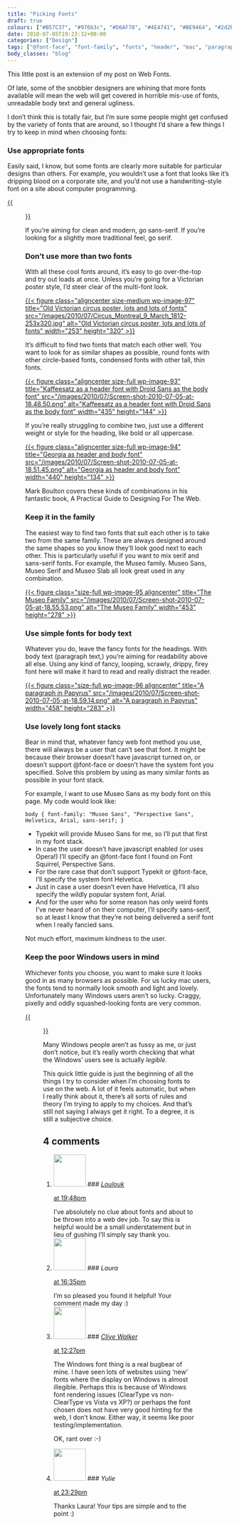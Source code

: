 ```yaml
---
title: "Picking Fonts"
draft: true
colours: ["#B57C37", "#976b3c", "#D6AF78", "#4E4741", "#BE9464", "#2d2b2a", "#43c1f2"]
date: 2010-07-05T19:23:32+00:00
categories: ["Design"]
tags: ["@font-face", "font-family", "fonts", "header", "mac", "paragraph", "sans-serif", "serif", "typekit", "windows"]
body_classes: "blog"
---
```


This little post is an extension of my post on Web Fonts.

Of late, some of the snobbier designers are whining that more fonts available will mean the web will get covered in horrible mis-use of fonts, unreadable body text and general ugliness.

I don’t think this is totally fair, but I’m sure some people might get confused by the variety of fonts that are around, so I thought I’d share a few things I try to keep in mind when choosing fonts:

### Use appropriate fonts

Easily said, I know, but some fonts are clearly more suitable for particular designs than others. For example, you wouldn’t use a font that looks like it’s dripping blood on a corporate site, and you’d not use a handwriting-style font on a site about computer programming.

[{{<figure class="wp-caption aligncenter size-full wp-image-92 " title="Firey font isn't really suitable for Daisy's Darling Cake shop" src="/images/2010/07/Screen-shot-2010-07-05-at-18.39.37.png" alt="Firey font isn't really suitable for Daisy's Darling Cake shop" width="610" height="70" caption="Firey font isn’t really suitable for Daisy’s Darling Cake shop">}}](/images/2010/07/Screen-shot-2010-07-05-at-18.39.37.png)

<p>If you’re aiming for clean and modern, go sans-serif. If you’re looking for a slightly more traditional feel, go serif.
 
### Don’t use more than two fonts

With all these cool fonts around, it’s easy to go over-the-top and try out loads at once. Unless you’re going for a Victorian poster style, I’d steer clear of the multi-font look.

[{{< figure class="aligncenter size-medium wp-image-97" title="Old Victorian circus poster, lots and lots of fonts" src="/images/2010/07/Circus_Montreal_9_March_1812-253x320.jpg" alt="Old Victorian circus poster, lots and lots of fonts" width="253" height="320" >}}](/images/2010/07/Circus_Montreal_9_March_1812.jpg)

It’s difficult to find two fonts that match each other well. You want to look for as similar shapes as possible, round fonts with other circle-based fonts, condensed fonts with other tall, thin fonts.

[{{< figure class="aligncenter size-full wp-image-93" title="Kaffeesatz as a header font with Droid Sans as the body font" src="/images/2010/07/Screen-shot-2010-07-05-at-18.48.50.png" alt="Kaffeesatz as a header font with Droid Sans as the body font" width="435" height="144" >}}](/images/2010/07/Screen-shot-2010-07-05-at-18.48.50.png)

If you’re really struggling to combine two, just use a different weight or style for the heading, like bold or all uppercase.

[{{< figure class="aligncenter size-full wp-image-94" title="Georgia as header and body font" src="/images/2010/07/Screen-shot-2010-07-05-at-18.51.45.png" alt="Georgia as header and body font" width="440" height="134" >}}](/images/2010/07/Screen-shot-2010-07-05-at-18.51.45.png)

<p>Mark Boulton covers these kinds of combinations in his fantastic book, A Practical Guide to Designing For The Web.

### Keep it in the family

The easiest way to find two fonts that suit each other is to take two from the same family. These are always designed around the same shapes so you know they’ll look good next to each other. This is particularly useful if you want to mix serif and sans-serif fonts. For example, the Museo family. Museo Sans, Museo Serif and Museo Slab all look great used in any combination.

[{{< figure class="size-full wp-image-95 aligncenter" title="The Museo Family" src="/images/2010/07/Screen-shot-2010-07-05-at-18.55.53.png" alt="The Museo Family" width="453" height="278" >}}](/images/2010/07/Screen-shot-2010-07-05-at-18.55.53.png)

### Use simple fonts for body text

Whatever you do, leave the fancy fonts for the headings. With body text (paragraph text,) you’re aiming for readability above all else. Using any kind of fancy, looping, scrawly, drippy, firey font here will make it hard to read and really distract the reader.

[{{< figure class="size-full wp-image-96 aligncenter" title="A paragraph in Papyrus" src="/images/2010/07/Screen-shot-2010-07-05-at-18.59.14.png" alt="A paragraph in Papyrus" width="458" height="283" >}}](/images/2010/07/Screen-shot-2010-07-05-at-18.59.14.png)

### Use lovely long font stacks

Bear in mind that, whatever fancy web font method you use, there will always be a user that can’t see that font. It might be because their browser doesn’t have javascript turned on, or doesn’t support @font-face or doesn’t have the system font you specified. Solve this problem by using as many similar fonts as possible in your font stack.

For example, I want to use Museo Sans as my body font on this page. My code would look like:

`body { font-family: "Museo Sans", "Perspective Sans", Helvetica, Arial, sans-serif; }`

* Typekit will provide Museo Sans for me, so I’ll put that first in my font stack.
* In case the user doesn’t have javascript enabled (or uses Opera!) I’ll specify an @font-face font I found on Font Squirrel, Perspective Sans.
* For the rare case that don’t support Typekit or @font-face, I’ll specify the system font Helvetica.
* Just in case a user doesn’t even have Helvetica, I’ll also specify the wildly popular system font, Arial.
* And for the user who for some reason has only weird fonts I’ve never heard of on their computer, I’ll specify sans-serif, so at least I know that they’re not being delivered a serif font when I really fancied sans.

Not much effort, maximum kindness to the user.

### Keep the poor Windows users in mind

Whichever fonts you choose, you want to make sure it looks good in as many browsers as possible. For us lucky mac users, the fonts tend to normally look smooth and light and lovely. Unfortunately many Windows users aren’t so lucky. Craggy, pixelly and oddly squashed-looking fonts are very common.

[{{<figure class="wp-caption aligncenter size-full wp-image-98" title="Typodermic's Bouffant font in Mac's Safari (top) and Windows' Internet Explorer 6 (bottom) " src="/images/2010/07/Screen-shot-2010-07-05-at-19.14.52.jpg" alt="Typodermic's Bouffant font in Mac's Safari (top) and Windows' Internet Explorer 6 (bottom) " width="232" height="104" caption="Typodermic’s Bouffant font in Mac’s Safari (top) and Windows’ Internet Explorer 6 (bottom)">}}](/images/2010/07/Screen-shot-2010-07-05-at-19.14.52.jpg)

Many Windows people aren’t as fussy as me, or just don’t notice, but it’s really worth checking that what the Windows’ users see is actually *legible*.

This quick little guide is just the beginning of all the things I try to consider when I’m choosing fonts to use on the web. A lot of it feels automatic, but when I really think about it, there’s all sorts of rules and theory I’m trying to apply to my choices. And that’s still not saying I always get it right. To a degree, it is still a subjective choice.

## 4 comments

<ol class="commentlist">
	<li class="comment even thread-even depth-1" id="li-comment-4">
			<div class="comment-author vcard">
			<img alt='' src='http://2.gravatar.com/avatar/2ecdcad7eefa02963363be36460ccc7b?s=72&amp;d=mm&amp;r=g' srcset='http://2.gravatar.com/avatar/2ecdcad7eefa02963363be36460ccc7b?s=144&amp;d=mm&amp;r=g 2x' class='avatar avatar-72 photo' height='72' width='72' />
### <cite class="fn"><a href='http://ashinyworld.blogspot.com' rel='external nofollow' class='url'>Loulouk</a></cite>
		</div>
		<aside class="comment-meta commentmetadata"><p><a href="#comment-4"><time datetime="2010-07-05T19:48:37+00:00" pubdate class="published">
		 at <span class="hours">19:48pm</span></time></a></p>
	</aside>
	<div class="comment-entry">
		I’ve absolutely no clue about fonts and about to be thrown into a web dev job. To say this is helpful would be a small understatement but in lieu of gushing I’ll simply say thank you.
	</div>
</li>
	<li class="comment odd alt thread-odd thread-alt depth-1" id="li-comment-5">
			<div class="comment-author vcard">
			<img alt='' src='http://2.gravatar.com/avatar/55bb2acf65203dbb95c35a83e62e9ae6?s=72&amp;d=mm&amp;r=g' srcset='http://2.gravatar.com/avatar/55bb2acf65203dbb95c35a83e62e9ae6?s=144&amp;d=mm&amp;r=g 2x' class='avatar avatar-72 photo' height='72' width='72' />
### <cite class="fn">Laura</cite>
		</div>
		<aside class="comment-meta commentmetadata"><p><a href="#comment-5"><time datetime="2010-07-06T16:35:12+00:00" pubdate class="published">
		 at <span class="hours">16:35pm</span></time></a></p>
	</aside>
	<div class="comment-entry">
		I’m so pleased you found it helpful! Your comment made my day :)
	</div>
</li>
	<li class="comment even thread-even depth-1" id="li-comment-6">
			<div class="comment-author vcard">
			<img alt='' src='http://0.gravatar.com/avatar/3785543bade130b2613346d12de80dfc?s=72&amp;d=mm&amp;r=g' srcset='http://0.gravatar.com/avatar/3785543bade130b2613346d12de80dfc?s=144&amp;d=mm&amp;r=g 2x' class='avatar avatar-72 photo' height='72' width='72' />
### <cite class="fn"><a href='http://www.cvwdesign.com/txp' rel='external nofollow' class='url'>Clive Walker</a></cite>
		</div>
		<aside class="comment-meta commentmetadata"><p><a href="#comment-6"><time datetime="2010-07-13T12:27:26+00:00" pubdate class="published">
		 at <span class="hours">12:27pm</span></time></a></p>
	</aside>
	<div class="comment-entry">
		The Windows font thing is a real bugbear of mine. I have seen lots of websites using ‘new’ fonts where the display on Windows is almost illegible. Perhaps this is because of Windows font rendering issues (ClearType vs non-ClearType vs Vista vs XP?) or perhaps the font chosen does not have very good hinting for the web, I don’t know. Either way, it seems like poor testing/implementation.

OK, rant over :-)
	</div>
</li>
	<li class="comment odd alt thread-odd thread-alt depth-1" id="li-comment-7">
			<div class="comment-author vcard">
			<img alt='' src='http://0.gravatar.com/avatar/9a3a20b0ac41f570312843796cd8e53e?s=72&amp;d=mm&amp;r=g' srcset='http://0.gravatar.com/avatar/9a3a20b0ac41f570312843796cd8e53e?s=144&amp;d=mm&amp;r=g 2x' class='avatar avatar-72 photo' height='72' width='72' />
### <cite class="fn">Yulie</cite>
		</div>
		<aside class="comment-meta commentmetadata"><p><a href="#comment-7"><time datetime="2010-07-17T23:29:38+00:00" pubdate class="published">
		 at <span class="hours">23:29pm</span></time></a></p>
	</aside>
	<div class="comment-entry">
		Thanks Laura! Your tips are simple and to the point :)
	</div>
</li>
</ol>

	
